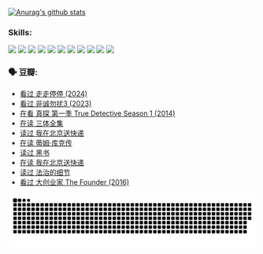 
[![Anurag's github stats](https://github-readme-stats.vercel.app/api?username=w940853815)](https://github.com/anuraghazra/github-readme-stats)

### Skills:

<code><img height="32" src="https://cdn.jsdelivr.net/npm/simple-icons@v5/icons/python.svg"></code>
<code><img height="32" src="https://cdn.jsdelivr.net/npm/simple-icons@v5/icons/javascript.svg"></code>
<code><img height="32" src="https://cdn.jsdelivr.net/npm/simple-icons@v5/icons/django.svg"></code>
<code><img height="32" src="https://cdn.jsdelivr.net/npm/simple-icons@v5/icons/flask.svg"></code>
<code><img height="32" src="https://cdn.jsdelivr.net/npm/simple-icons@v5/icons/vuetify.svg"></code>
<code><img height="32" src="https://cdn.jsdelivr.net/npm/simple-icons@v5/icons/git.svg"></code>
<code><img height="32" src="https://cdn.jsdelivr.net/npm/simple-icons@v5/icons/docker.svg"></code>
<code><img height="32" src="https://cdn.jsdelivr.net/npm/simple-icons@v5/icons/postgresql.svg"></code>
<code><img height="32" src="https://cdn.jsdelivr.net/npm/simple-icons@v5/icons/elasticsearch.svg"></code>
<code><img height="32" src="https://cdn.jsdelivr.net/npm/simple-icons@v5/icons/macos.svg"></code>
<code><img height="32" src="https://cdn.jsdelivr.net/npm/simple-icons@v5/icons/linux.svg"></code>

### 🗣 豆瓣:

<!-- DOUBAN-ACTIVITIES:START -->
- [看过 走走停停‎ (2024)](https://www.douban.com/people/136069238/status/4684430230/?_i=23717051)
- [看过 非诚勿扰3‎ (2023)](https://www.douban.com/people/136069238/status/4676324100/?_i=23717051)
- [在看 真探 第一季 True Detective Season 1‎ (2014)](https://www.douban.com/people/136069238/status/4673382852/?_i=23717051)
- [在读 三体全集](https://www.douban.com/people/136069238/status/4672842521/?_i=23717051)
- [读过 我在北京送快递](https://www.douban.com/people/136069238/status/4672842036/?_i=23717051)
- [在读 蒂姆·库克传](https://www.douban.com/people/136069238/status/4663517053/?_i=23717051)
- [读过 黑书](https://www.douban.com/people/136069238/status/4663516022/?_i=23717051)
- [在读 我在北京送快递](https://www.douban.com/people/136069238/status/4658098365/?_i=23717051)
- [读过 法治的细节](https://www.douban.com/people/136069238/status/4657347558/?_i=23717051)
- [看过 大创业家 The Founder‎ (2016)](https://www.douban.com/people/136069238/status/4649667693/?_i=23717051)
<!-- DOUBAN-ACTIVITIES:END -->


![Snake animation](https://raw.githubusercontent.com/w940853815/w940853815/output/github-contribution-grid-snake.svg)

<!--
**w940853815/w940853815** is a ✨ _special_ ✨ repository because its `README.md` (this file) appears on your GitHub profile.

Here are some ideas to get you started:

- 🔭 I’m currently working on ...
- 🌱 I’m currently learning ...
- 👯 I’m looking to collaborate on ...
- 🤔 I’m looking for help with ...
- 💬 Ask me about ...
- 📫 How to reach me: ...
- 😄 Pronouns: ...
- ⚡ Fun fact: ...
-->
